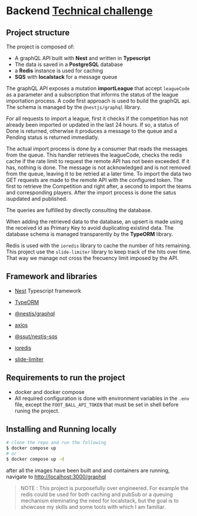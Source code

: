 # Backend [Technical challenge](./Backend%20Test%20-%20Node.js.pdf)

## Project structure

The project is composed of:

- A graphQL API built with **Nest** and written in **Typescript**
- The data is saved in a **PostgreSQL** database
- a **Redis** instance is used for caching
- **SQS** with **localstack** for a message queue

The graphQL API exposes a mutation **importLeague** that accept `leagueCode` as a parameter and a subscription that informs the status of the league importation process.
A code first approach is used to build the graphQL api. The schema is managed by the `@nestjs/graphql` library.

For all requests to import a league, first it checks if the competition has not already been imported or updated in the last 24 hours. If so, a status of Done is returned, otherwise it produces a message to the queue and a Pending status is returned immediatly.

The actual import process is done by a consumer that reads the messages from the queue. This handler retrieves the leagueCode,
checks the redis cache if the rate limit to request the remote API has not been exceeded. If it has, nothing is done. The message is not acknowledged and is not removed from the queue, leaving it to be retried at a later time. To import the data two GET requests are made to the remote API with the configured token. The first to retrieve the Competition and right after, a second to import the teams and corresponding players. After the import process is done the satus isupdated and published.

The queries are fulfilled by directly consulting the database.

When adding the retrieved data to the database, an upsert is made using the received id as Primary Key to avoid duplicating existind data.
The database schema is managed transparently by the **TypeORM** library.

Redis is used with the `ioredis` library to cache the number of hits remaining. This project use the `slide-limiter` library to keep track of the hits over time.
That way we manage not cross the frecuency limit imposed by the API.

## Framework and libraries

- [Nest](https://github.com/nestjs/nest) Typescript framework

- [TypeORM](https://typeorm.io/)
- [@nestjs/graphql](https://www.npmjs.com/package/@nestjs/graphql)
- [axios](https://axios-http.com/)
- [@ssut/nestjs-sqs](https://www.npmjs.com/package/@ssut/nestjs-sqs)
- [ioredis](https://www.npmjs.com/package/ioredis)
- [slide-limiter](https://github.com/m-elbably/slide-limiter)

## Requirements to run the project

- docker and docker compose
- All required configuration is done with environment variables in the `.env` file, except the `FOOT_BALL_API_TOKEN` that must be set
  in shell before runing the project.

## Installing and Running locally

```bash
# clone the repo and run the following
$ docker compose up
# or
$ docker compose up -d

```

after all the images have been built and and containers are running, navigate to [http://localhost:3000/graphql](http://localhost:3000/graphql)

> NOTE
> : This project is purposefully over engineered. For example the redis could be used for both caching and pubSub or a queuing mechanism eleminating the need for localstack, but the goal is to showcase my skills and some tools with which I am familiar.
